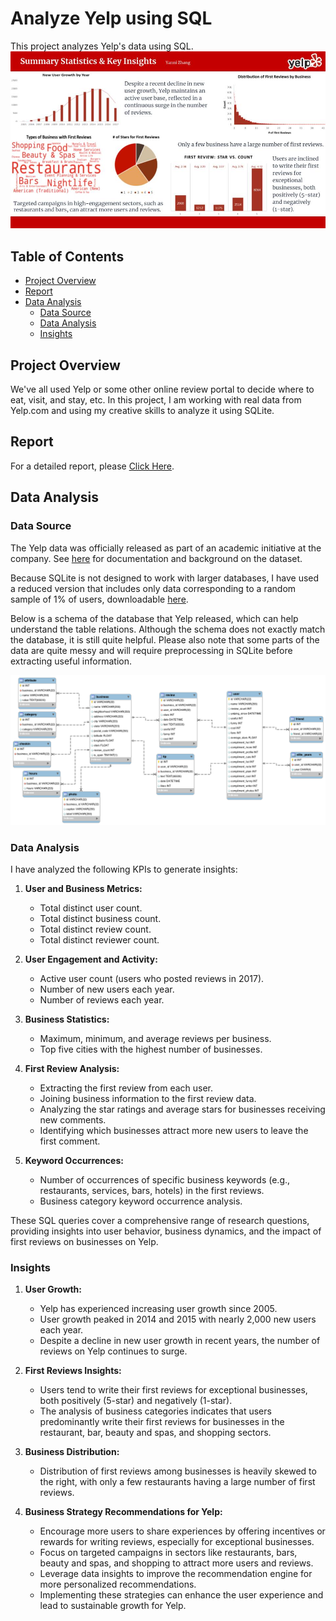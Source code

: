 # Analyze Yelp using SQL

This project analyzes Yelp's data using SQL.
![key insights](./assets/insights-visualization.jpg)

## Table of Contents

- [Project Overview](#project-overview)
- [Report](#report)
- [Data Analysis](#data-analysis)
  - [Data Source](#data-source)
  - [Data Analysis](#data-analysis)
  - [Insights](#insights)

## Project Overview

We've all used Yelp or some other online review portal to decide where to eat, visit, and stay, etc. In this project, I am working with real data from Yelp.com and using my creative skills to analyze it using SQLite.

## Report

For a detailed report, please [Click Here](https://docs.google.com/document/d/e/2PACX-1vSMDCTqIhCabfUHPtas5RYxV0H4XMSWn1Y62Vp5QMPqjUUx9-_FZRhkvMEy8t8JjazEeyNsntCWbwtf/pub).

## Data Analysis

### Data Source

The Yelp data was officially released as part of an academic initiative at the company. See [here](www.yelp.com/dataset) for documentation and background on the dataset.

Because SQLite is not designed to work with larger databases, I have used a reduced version that includes only data corresponding to a random sample of 1% of users, downloadable [here](https://www.dropbox.com/s/8gc7ssuotga0iqq/yelp_reduced.sqlite?dl=0).

Below is a schema of the database that Yelp released, which can help understand the table relations. Although the schema does not exactly match the database, it is still quite helpful. Please also note that some parts of the data are quite messy and will require preprocessing in SQLite before extracting useful information.

![schema](./assets/yelp_dataset_schema.png)

### Data Analysis

I have analyzed the following KPIs to generate insights:

1. **User and Business Metrics:**

   - Total distinct user count.
   - Total distinct business count.
   - Total distinct review count.
   - Total distinct reviewer count.

2. **User Engagement and Activity:**

   - Active user count (users who posted reviews in 2017).
   - Number of new users each year.
   - Number of reviews each year.

3. **Business Statistics:**

   - Maximum, minimum, and average reviews per business.
   - Top five cities with the highest number of businesses.

4. **First Review Analysis:**

   - Extracting the first review from each user.
   - Joining business information to the first review data.
   - Analyzing the star ratings and average stars for businesses receiving new comments.
   - Identifying which businesses attract more new users to leave the first comment.

5. **Keyword Occurrences:**
   - Number of occurrences of specific business keywords (e.g., restaurants, services, bars, hotels) in the first reviews.
   - Business category keyword occurrence analysis.

These SQL queries cover a comprehensive range of research questions, providing insights into user behavior, business dynamics, and the impact of first reviews on businesses on Yelp.

### Insights

1. **User Growth:**

   - Yelp has experienced increasing user growth since 2005.
   - User growth peaked in 2014 and 2015 with nearly 2,000 new users each year.
   - Despite a decline in new user growth in recent years, the number of reviews on Yelp continues to surge.

2. **First Reviews Insights:**

   - Users tend to write their first reviews for exceptional businesses, both positively (5-star) and negatively (1-star).
   - The analysis of business categories indicates that users predominantly write their first reviews for businesses in the restaurant, bar, beauty and spas, and shopping sectors.

3. **Business Distribution:**

   - Distribution of first reviews among businesses is heavily skewed to the right, with only a few restaurants having a large number of first reviews.

4. **Business Strategy Recommendations for Yelp:**
   - Encourage more users to share experiences by offering incentives or rewards for writing reviews, especially for exceptional businesses.
   - Focus on targeted campaigns in sectors like restaurants, bars, beauty and spas, and shopping to attract more users and reviews.
   - Leverage data insights to improve the recommendation engine for more personalized recommendations.
   - Implementing these strategies can enhance the user experience and lead to sustainable growth for Yelp.
